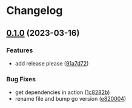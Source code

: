 # Changelog

## [0.1.0](https://github.com/dsorm/yeelight2mqtt/compare/v0.0.1...v0.1.0) (2023-03-16)


### Features

* add release please ([91a7d72](https://github.com/dsorm/yeelight2mqtt/commit/91a7d721894cc3f03299727a08253f229059d175))


### Bug Fixes

* get dependencies in action ([1c8282b](https://github.com/dsorm/yeelight2mqtt/commit/1c8282bbd2ddaf2cc8aac6912764b722337ad68d))
* rename file and bump go version ([e820004](https://github.com/dsorm/yeelight2mqtt/commit/e8200043989d2a898564c06fe0a63f667d17803d))
